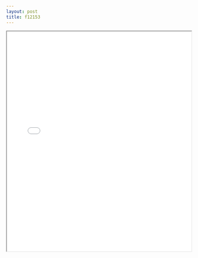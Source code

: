 ```yaml
---
layout: post
title: f12153
---
```


<div class="pdf-container">
<iframe src="/assets/pdfs/f12153.pdf" height="600" width="100%" allowFullScreen="true"></iframe>
</div>

